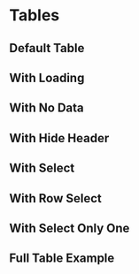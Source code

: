 <script setup>
import TableExample from './table/examples/TableExample.vue'
import TableFullExample from './table/examples/TableFullExample.vue'
</script>

# Tables

## Default Table
<TableExample />

## With Loading
<TableExample loading />

## With No Data
<TableExample noData />

## With Hide Header
<TableExample hideHeader />

## With Select
<TableExample select />

## With Row Select
<TableExample select selectRow />

## With Select Only One
<TableExample select selectRow selectOne />

## Full Table Example
<TableFullExample />